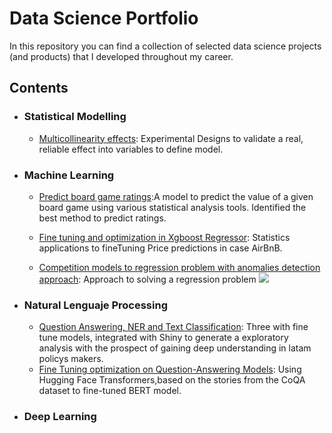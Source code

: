 # Data Science Portfolio

In this repository you can find a collection of selected data science projects (and products) that I developed throughout my career.

## Contents 

- ### Statistical Modelling
  - [Multicollinearity effects](https://colab.research.google.com/drive/1LaqJp4OpYnAq19ZRFHcx79N-kb2huuN-#scrollTo=nw2QpPpEoGa7): Experimental Designs to validate a real, reliable effect into variables to define model.

- ### Machine Learning
  - [Predict board game ratings](https://github.com/carlosjimenez88M/DataSciencePortfolio/tree/master/Machine_Learning):A model to predict the value of a given board game using various statistical analysis tools. Identified the best method to predict ratings. 

  - [Fine tuning and optimization in Xgboost Regressor](https://github.com/carlosjimenez88M/DataSciencePortfolio/blob/master/Machine_Learning/statistical_modeling_to_machine_learning/ARBNB-PRICES.md): Statistics applications to fineTuning Price predictions in case AirBnB.
  - [Competition models to regression problem with anomalies detection approach](): Approach to solving a regression problem
  ![](https://miro.medium.com/max/540/1*J2t6jvpkgXNUkbgS7DyRgQ.png)

- ### Natural Lenguaje Processing
  - [Question Answering, NER and Text Classification](https://danieljimenez.shinyapps.io/hola_g/): Three with fine tune models, integrated with Shiny to generate a exploratory analysis with the prospect of gaining deep understanding in latam policys makers.
  - [Fine Tuning optimization on Question-Answering Models](https://github.com/carlosjimenez88M/DataSciencePortfolio/blob/master/NLP/OptimizationQA.ipynb): Using Hugging Face Transformers,based on the stories from the CoQA dataset to fine-tuned BERT model.



- ### Deep Learning 
  
